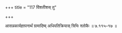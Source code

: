 +++
title = "117 विंशतीशस् तु"

+++

आसन्नकार्यज्ञापनार्थं ग्रामादिष्व् अधिपतिक्रियास् त्रिभिः श्लोकैः ॥ ७.११५–१७ ॥